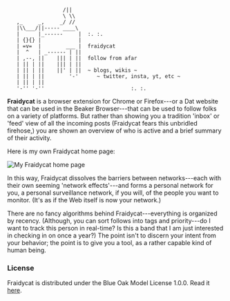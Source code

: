 
                      /||
                      \ \\
       ,_     _,     _/ //
       |\\___/||----- ____\
       |      |_------     |  :. :.
       | {}{} |            |
       | =v=  |        ___ |  fraidycat
       |  ^   | _------ | ||
       | ,--, ||    ||| | ||  follow from afar
       | || | ||    ||| | ||
       | || | ||    ||' | ||  ~ blogs, wikis ~
       | || | ||        '-'      ~ twitter, insta, yt, etc ~
       | || | ||
       '-'' '-''                            :. :.

**Fraidycat** is a browser extension for Chrome or Firefox---or a Dat website
that can be used in the Beaker Browser---that can be used to follow folks on
a variety of platforms. But rather than showing you a tradition 'inbox' or 'feed'
view of all the incoming posts (Fraidycat fears this unbridled firehose,) you
are shown an overview of who is active and a brief summary of their activity.

Here is my own Fraidycat home page:

![My Fraidycat home page](https://www.kickscondor.com/images/blog/fraidycat-oct26.png)

In this way, Fraidycat dissolves the barriers between networks---each with their
own seeming 'network effects'---and forms a personal network for you, a personal
surveillance network, if you will, of the people you want to monitor. (It's as if
the Web itself is now your network.)

There are no fancy algorithms behind Fraidycat---everything is organized by
recency. (Although, you can sort follows into tags and priority---do I want to
track this person in real-time? Is this a band that I am just interested in checking
in on once a year?) The point isn't to discern your intent from your behavior;
the point is to give you a tool, as a rather capable kind of human being.

### License

Fraidycat is distributed under the Blue Oak Model License 1.0.0.
Read it [here](LICENSE.md).
